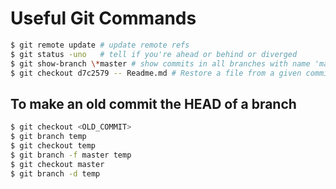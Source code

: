 # Useful Git Commands

```bash
$ git remote update	# update remote refs
$ git status -uno	# tell if you're ahead or behind or diverged
$ git show-branch \*master # show commits in all branches with name 'master' in them
$ git checkout d7c2579 -- Readme.md # Restore a file from a given commit.

```

## To make an old commit the HEAD of a branch
```bash
$ git checkout <OLD_COMMIT>
$ git branch temp
$ git checkout temp
$ git branch -f master temp
$ git checkout master
$ git branch -d temp
```

